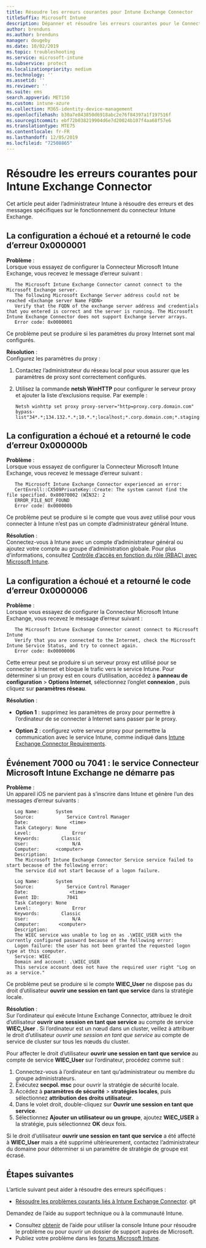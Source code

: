 ```yaml
---
title: Résoudre les erreurs courantes pour Intune Exchange Connector
titleSuffix: Microsoft Intune
description: Dépanner et résoudre les erreurs courantes pour le Connecteur Microsoft Intune Exchange local
author: brenduns
ms.author: brenduns
manager: dougeby
ms.date: 10/02/2019
ms.topic: troubleshooting
ms.service: microsoft-intune
ms.subservice: protect
ms.localizationpriority: medium
ms.technology: ''
ms.assetid: ''
ms.reviewer: ''
ms.suite: ems
search.appverid: MET150
ms.custom: intune-azure
ms.collection: M365-identity-device-management
ms.openlocfilehash: b30a7e843850d6918abc2e76f84397a1f197516f
ms.sourcegitcommit: ebf72b038219904d6e7d20024b107f4aa68f57e6
ms.translationtype: MTE75
ms.contentlocale: fr-FR
ms.lasthandoff: 12/05/2019
ms.locfileid: "72508865"
---
```

# <a name="resolve-common-errors-for-the-intune-exchange-connector"></a>Résoudre les erreurs courantes pour Intune Exchange Connector

Cet article peut aider l’administrateur Intune à résoudre des erreurs et des messages spécifiques sur le fonctionnement du connecteur Intune Exchange.  

## <a name="configuration-failed-and-returned-error-code-0x0000001"></a>La configuration a échoué et a retourné le code d’erreur 0x0000001

**Problème** :  
Lorsque vous essayez de configurer la Connecteur Microsoft Intune Exchange, vous recevez le message d’erreur suivant :

```
   The Microsoft Intune Exchange Connector cannot connect to the Microsoft Exchange server.  
   The following Microsoft Exchange Server address could not be reached <Exchange server Name FQDN>  
   Verify that the FQDN of the exchange server address and credentials that you entered is correct and the server is running. The Microsoft Intune Exchange Connector does not support Exchange server arrays.  
   Error code: 0x0000001  
```

Ce problème peut se produire si les paramètres du proxy Internet sont mal configurés.

**Résolution** :  
Configurez les paramètres du proxy :
1. Contactez l’administrateur du réseau local pour vous assurer que les paramètres de proxy sont correctement configurés. 
2. Utilisez la commande **netsh WinHTTP** pour configurer le serveur proxy et ajouter la liste d’exclusions requise. Par exemple :  

   ```
   Netsh winhttp set proxy proxy-server="http=proxy.corp.domain.com" bypass-list"34*.*;134.132.*.*;10.*.*;localhost;*.corp.domain.com;*.staging.domain.com"
   ```

## <a name="configuration-failed-and-returned-error-code-0x000000b"></a>La configuration a échoué et a retourné le code d’erreur 0x000000b   

**Problème** :  
Lorsque vous essayez de configurer la Connecteur Microsoft Intune Exchange, vous recevez le message d’erreur suivant :  

```
   The Microsoft Intune Exchange Connector experienced an error:  
   CertEnroll::CX509PrivateKey::Create: The system cannot find the file specified. 0x80070002 (WIN32: 2  
   ERROR_FILE_NOT_FOUND  
   Error code: 0x000000b  
```
Ce problème peut se produire si le compte que vous avez utilisé pour vous connecter à Intune n’est pas un compte d’administrateur général Intune.

**Résolution** :  
Connectez-vous à Intune avec un compte d’administrateur général ou ajoutez votre compte au groupe d’administration globale. Pour plus d’informations, consultez [Contrôle d’accès en fonction du rôle (RBAC) avec Microsoft Intune](../fundamentals/role-based-access-control.md).

## <a name="configuration-failed-and-returned-error-code-0x0000006"></a>La configuration a échoué et a retourné le code d’erreur 0x0000006

**Problème** :  
Lorsque vous essayez de configurer la Connecteur Microsoft Intune Exchange, vous recevez le message d’erreur suivant :  

```  
   The Microsoft Intune Exchange Connector cannot connect to Microsoft Intune  
   Verify that you are connected to the Internet, check the Microsoft Intune Service Status, and try to connect again.  
   Error code: 0x00000006  
```  
Cette erreur peut se produire si un serveur proxy est utilisé pour se connecter à Internet et bloque le trafic vers le service Intune. Pour déterminer si un proxy est en cours d’utilisation, accédez à **panneau de configuration** > **Options Internet**, sélectionnez l’onglet **connexion** , puis cliquez sur **paramètres réseau**.

**Résolution** :  

- **Option 1** : supprimez les paramètres de proxy pour permettre à l’ordinateur de se connecter à Internet sans passer par le proxy.  

- **Option 2** : configurez votre serveur proxy pour permettre la communication avec le service Intune, comme indiqué dans [Intune Exchange Connector Requirements](exchange-connector-install.md#intune-exchange-connector-requirements).



## <a name="event-7000-or-7041-microsoft-intune-exchange-connector-service-wont-start"></a>Événement 7000 ou 7041 : le service Connecteur Microsoft Intune Exchange ne démarre pas

**Problème** :  
Un appareil iOS ne parvient pas à s’inscrire dans Intune et génère l’un des messages d’erreur suivants :  

```  
   Log Name:      System
   Source:            Service Control Manager
   Date:               <time>
   Task Category: None
   Level:               Error
   Keywords:        Classic
   User:                N/A
   Computer:      <computer>
   Description:
   The Microsoft Intune Exchange Connector Service service failed to start because of the following error:  
   The service did not start because of a logon failure.
```  

```  
   Log Name:      System
   Source:            Service Control Manager
   Date:               <time>
   Event ID:          7041
   Task Category: None
   Level:               Error   
   Keywords:        Classic
   User:                N/A
   Computer:       <computer>
   Description:
   The WIEC service was unable to log on as .\WIEC_USER with the currently configured password because of the following error:
   Logon failure: the user has not been granted the requested logon type at this computer.
   Service: WIEC
   Domain and account: .\WIEC_USER
   This service account does not have the required user right "Log on as a service."  
```
Ce problème peut se produire si le compte **WIEC_User** ne dispose pas du droit d’utilisateur **ouvrir une session en tant que service** dans la stratégie locale.

**Résolution** :  
Sur l’ordinateur qui exécute Intune Exchange Connector, attribuez le droit d’utilisateur **ouvrir une session en tant que service** au compte de service **WIEC_User** . Si l’ordinateur est un nœud dans un cluster, veillez à attribuer le droit d’utilisateur *ouvrir une session en tant que service* au compte de service de cluster sur tous les nœuds du cluster.  

Pour affecter le droit d’utilisateur **ouvrir une session en tant que service** au compte de service **WIEC_User** sur l’ordinateur, procédez comme suit :

1. Connectez-vous à l’ordinateur en tant qu’administrateur ou membre du groupe administrateurs.
2. Exécutez **secpol. msc** pour ouvrir la stratégie de sécurité locale.
3. Accédez à **paramètres de sécurité** > **stratégies locales**, puis sélectionnez **attribution des droits utilisateur**.
4. Dans le volet droit, double-cliquez sur **Ouvrir une session en tant que service**.
5. Sélectionnez **Ajouter un utilisateur ou un groupe**, ajoutez **WIEC_USER** à la stratégie, puis sélectionnez **OK** deux fois.

Si le droit d’utilisateur **ouvrir une session en tant que service** a été affecté à **WIEC_User** mais a été supprimé ultérieurement, contactez l’administrateur du domaine pour déterminer si un paramètre de stratégie de groupe est écrasé.  

## <a name="next-steps"></a>Étapes suivantes  

L’article suivant peut aider à résoudre des erreurs spécifiques :
- [Résoudre les problèmes courants liés à Intune Exchange Connector](troubleshoot-exchange-connector-common-problems.md). git 

Demandez de l’aide au support technique ou à la communauté Intune.
- Consultez [obtenir](../fundamentals/get-support.md) de l’aide pour utiliser la console Intune pour résoudre le problème ou pour ouvrir un dossier de support auprès de Microsoft. 
- Publiez votre problème dans les [forums Microsoft Intune](https://social.technet.microsoft.com/Forums/en-US/home?forum=microsoftintuneprod).  
